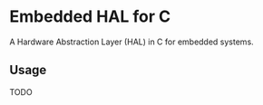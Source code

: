 # Embedded HAL for C

A Hardware Abstraction Layer (HAL) in C for embedded systems.

## Usage

TODO
